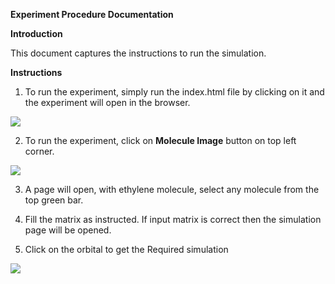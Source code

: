 **Experiment Procedure Documentation**

**Introduction**

This document captures the instructions to run the simulation.

**Instructions**

1. To run the experiment, simply run the index.html file by clicking on it and the experiment will open in the browser.

![](img/1.png)

2. To run the experiment, click on **Molecule Image** button on top left corner.

![](./img/2.png)

3. A page will open, with ethylene molecule, select any molecule from the top green bar.

4. Fill the matrix as instructed. If input matrix is correct then the simulation page will be opened.

5. Click on the orbital to get the Required simulation

![](./img/4.png)